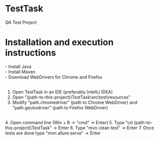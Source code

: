 # TestTask
QA Test Project

# Installation and execution instructions

\- Install Java<br>
\- Install Maven<br>
\- Download WebDrivers for Chrome and Firefox<br>
<br>
1. Open TestTask in an IDE (preferably IntelliJ IDEA)
2. Open "(path-to-this-project)\TestTask\src\test\resources"
3. Modify "path.chromedriver" (path to Chrome WebDriver) and "path.geckodriver" (path to Firefox WebDriver)
<br>
4. Open command line (Win + R -> "cmd" -> Enter)
5. Type "cd (path-to-this-project)\TestTask" -> Enter
6. Type "mvn clean test" -> Enter
7. Once tests are done type "mvn allure:serve" -> Enter
